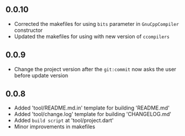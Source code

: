 ## 0.0.10

* Corrected the makefiles for using `bits` parameter in `GnuCppCompiler` constructor
* Updated the makefiles for using with new version of `ccompilers` 

## 0.0.9

* Change the project version after the `git:commit` now asks the user before update version

## 0.0.8

* Added 'tool/README.md.in' template for building 'README.md'
* Added 'tool/change.log' template for building 'CHANGELOG.md'
* Added `build script` at 'tool/project.dart'
* Minor improvements in makefiles

